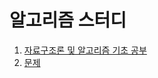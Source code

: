 # 알고리즘 스터디
1. [자료구조론 및 알고리즘 기초 공부](1_hello-coding-algorithm/readme.md)
2. [문제](2_competitive-programming/readme.md)
